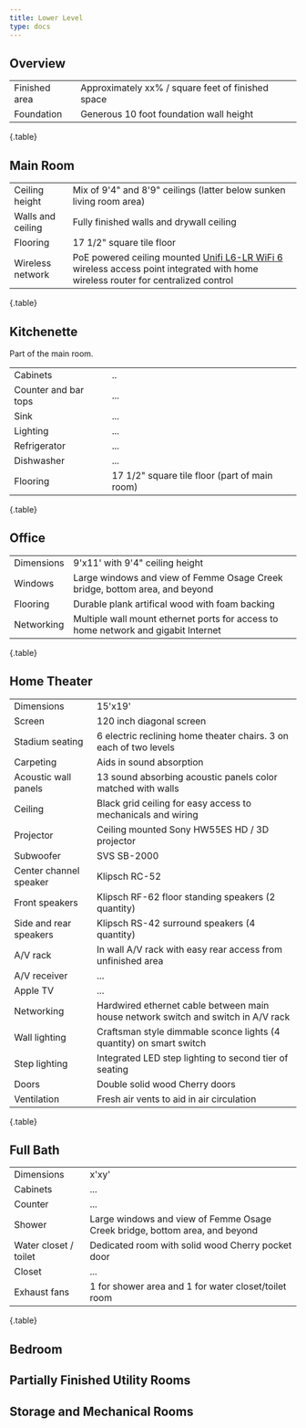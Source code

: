 ```yaml
---
title: Lower Level
type: docs
---
```


## Overview

| | |
|-|-|
|Finished area|Approximately xx% / square feet of finished space|
|Foundation|Generous 10 foot foundation wall height|
{.table}

## Main Room

| | |
|-|-|
|Ceiling height|Mix of 9'4" and 8'9" ceilings (latter below sunken living room area)|
|Walls and ceiling|Fully finished walls and drywall ceiling|
|Flooring|17 1/2" square tile floor|
|Wireless network|PoE powered ceiling mounted [Unifi L6-LR WiFi 6](https://store.ui.com/us/en/pro/category/all-wifi/products/u6-lr) wireless access point integrated with home wireless router for centralized control|
{.table}

## Kitchenette

Part of the main room.

| | |
|-|-|
|Cabinets|..|
|Counter and bar tops|...|
|Sink|...|
|Lighting|...|
|Refrigerator|...|
|Dishwasher|...|
|Flooring|17 1/2" square tile floor (part of main room)|
{.table}

## Office

| | |
|-|-|
|Dimensions|9'x11' with 9'4" ceiling height|
|Windows|Large windows and view of Femme Osage Creek bridge, bottom area, and beyond|
|Flooring|Durable plank artifical wood with foam backing|
|Networking|Multiple wall mount ethernet ports for access to home network and gigabit Internet|
{.table}

## Home Theater

| | |
|-|-|
|Dimensions|15'x19'|
|Screen|120 inch diagonal screen|
|Stadium seating|6 electric reclining home theater chairs. 3 on each of two levels|
|Carpeting|Aids in sound absorption|
|Acoustic wall panels|13 sound absorbing acoustic panels color matched with walls|
|Ceiling|Black grid ceiling for easy access to mechanicals and wiring|
|Projector|Ceiling mounted Sony HW55ES HD / 3D projector|
|Subwoofer|SVS SB-2000|
|Center channel speaker|Klipsch RC-52|
|Front speakers|Klipsch RF-62 floor standing speakers (2 quantity)|
|Side and rear speakers|Klipsch RS-42 surround speakers (4 quantity)|
|A/V rack|In wall A/V rack with easy rear access from unfinished area|
|A/V receiver|...|
|Apple TV|...|
|Networking|Hardwired ethernet cable between main house network switch and switch in A/V rack|
|Wall lighting|Craftsman style dimmable sconce lights (4 quantity) on smart switch|
|Step lighting|Integrated LED step lighting to second tier of seating|
|Doors|Double solid wood Cherry doors|
|Ventilation|Fresh air vents to aid in air circulation|
{.table}

## Full Bath

| | |
|-|-|
|Dimensions|x'xy'|
|Cabinets|...|
|Counter|...|
|Shower|Large windows and view of Femme Osage Creek bridge, bottom area, and beyond|
|Water closet / toilet|Dedicated room with solid wood Cherry pocket door|
|Closet|...|
|Exhaust fans|1 for shower area and 1 for water closet/toilet room|
{.table}

## Bedroom

## Partially Finished Utility Rooms

## Storage and Mechanical Rooms
